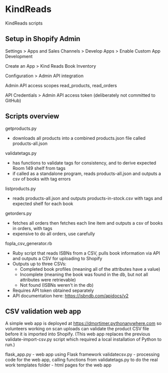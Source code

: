 # KindReads
KindReads scripts

## Setup in Shopify Admin

Settings > Apps and Sales Channels > Develop Apps > Enable Custom App Development

Create an App > Kind Reads Book Inventory

Configuration > Admin API integration

Admin API access scopes read_products, read_orders

API Credentials > Admin API access token (deliberately not committed to GitHub)

## Scripts overview
getproducts.py
- downloads all products into a combined products.json file called products-all.json

validatetags.py
- has functions to validate tags for consistency, and to derive expected Room 149 shelf from tags
- if called as a standalone program, reads products-all.json and outputs a csv of books with tag errors

listproducts.py
- reads products-all.json and outputs products-in-stock.csv with tags and expected shelf for each book

getorders.py
- fetches all orders then fetches each line item and outputs a csv of books in orders, with tags
- expensive to do all orders, use carefully

fopla_csv_generator.rb
 - Ruby script that reads ISBNs from a CSV, pulls book information via API and outputs a CSV for uploading to Shopify
 - Outputs up to three CSVs:
   - Completed book profiles (meaning all of the attributes have a value)
   - Incomplete (meaning the book was found in the db, but not all attributes were retrievable)
   - Not found (ISBNs weren't in the db)
 - Requires API token obtained separately
 - API documentation here: https://isbndb.com/apidocs/v2

 ## CSV validation web app
 A simple web app is deployed at https://dmortimer.pythonanywhere.com so volunteers working on scan uploads
 can validate the product CSV file before it is imported into Shopify. (This web app replaces the previous 
 validate-import-csv.py script which required a local installation of Python to run.)

 flask_app.py - web app using Flask framework
 validatecsv.py - processing code for the web app, calling functions from validatetags.py to do the real work
 templates folder - html pages for the web app
